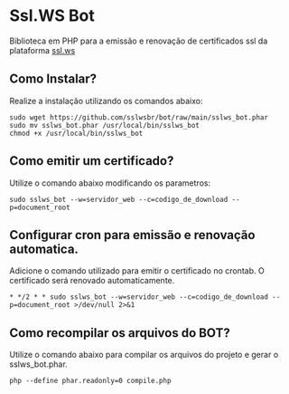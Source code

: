 # Ssl.WS Bot
Biblioteca em PHP para a emissão e renovação de certificados ssl da plataforma
[ssl.ws](https://ssl.ws)

## Como Instalar?

Realize a instalação utilizando os comandos abaixo:
```
sudo wget https://github.com/sslwsbr/bot/raw/main/sslws_bot.phar
sudo mv sslws_bot.phar /usr/local/bin/sslws_bot
chmod +x /usr/local/bin/sslws_bot
```
## Como emitir um certificado?
Utilize o comando abaixo modificando os parametros:
```
sudo sslws_bot --w=servidor_web --c=codigo_de_download --p=document_root
```
## Configurar cron para emissão e renovação automatica.
Adicione o comando utilizado para emitir o certificado no crontab. O certificado será renovado automaticamente.
```
* */2 * * sudo sslws_bot --w=servidor_web --c=codigo_de_download --p=document_root >/dev/null 2>&1
```
## Como recompilar os arquivos do BOT?
Utilize o comando abaixo para compilar os arquivos do projeto e gerar o sslws_bot.phar.
```
php --define phar.readonly=0 compile.php
```
